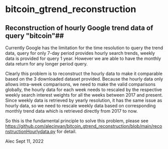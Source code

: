 # bitcoin_gtrend_reconstruction

## Reconstruction of hourly Google trend data of query "bitcoin"##

Currently Google has the limitation for the time resolution to query the trend data, query for only 7-day period provides hourly search trends, weekly data is provided for query 1 year. However we are able to have the monthly data return for any longer period query.

Clearly this problem is to reconstruct the hourly data to make it comparable based on the 3 downloaded dataset provided. Because the hourly data only allows intra-week comparisons, we need to make the valid comparisons globally, the hourly data for each week needs to rescaled by the respective weekly search interest weights for all the weeks between 2017 and present. Since weekly data is retrieved by yearly resolution, it has the same issue as hourly data, so we need to rescale weekly data based on corresponding monthly trend data which is retrieved directly from 2017 to now.

So this is the fundamental principle to solve this problem, please see https://github.com/alecinvan/bitcoin_gtrend_reconstruction/blob/main/reconstructionHourlydata.py for detail.



Alec 
Sept 11, 2022
